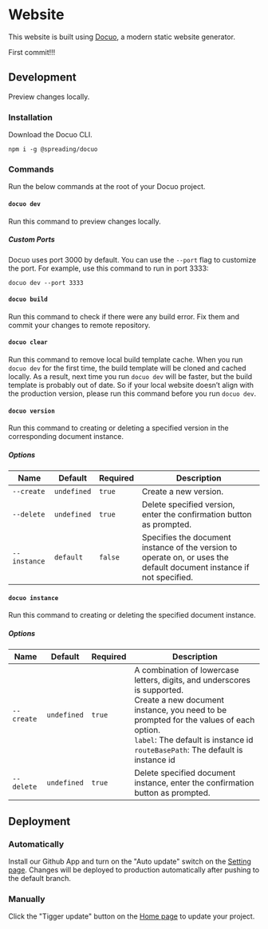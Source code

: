 # Website

This website is built using [Docuo](https://app.spreading.ai/home), a modern static website generator.

First commit!!!

## Development

Preview changes locally.

### Installation

Download the Docuo CLI.

```
npm i -g @spreading/docuo
```

### Commands

Run the below commands at the root of your Docuo project.

#### `docuo dev`

Run this command to preview changes locally.

##### Custom Ports

Docuo uses port 3000 by default. You can use the `--port` flag to customize the port. For example, use this command to run in port 3333:

```
docuo dev --port 3333
```

#### `docuo build`

Run this command to check if there were any build error. Fix them and commit your changes to remote repository.

#### `docuo clear`

Run this command to remove local build template cache.
When you run `docuo dev` for the first time, the build template will be cloned and cached locally.
As a result, next time you run `docuo dev` will be faster, but the build template is probably out of date.
So if your local website doesn’t align with the production version, please run this command before you run `docuo dev`.

#### `docuo version`

Run this command to creating or deleting a specified version in the corresponding document instance.

##### Options

| Name         | Default     | Required | Description                                                                                                           |
| ------------ | ----------- | -------- | --------------------------------------------------------------------------------------------------------------------- |
| `--create`   | `undefined` | `true`   | Create a new version.                                                                                                 |
| `--delete`   | `undefined` | `true`   | Delete specified version, enter the confirmation button as prompted.                                                  |
| `--instance` | `default`   | `false`  | Specifies the document instance of the version to operate on, or uses the default document instance if not specified. |

#### `docuo instance`

Run this command to creating or deleting the specified document instance.

##### Options

| Name       | Default     | Required | Description                                                                                                                                                                                                                                                           |
| ---------- | ----------- | -------- | --------------------------------------------------------------------------------------------------------------------------------------------------------------------------------------------------------------------------------------------------------------------- |
| `--create` | `undefined` | `true`   | A combination of lowercase letters, digits, and underscores is supported.<br />Create a new document instance, you need to be prompted for the values of each option.<br />`label`: The default is instance id<br />`routeBasePath`: The default is instance id<br /> |
| `--delete` | `undefined` | `true`   | Delete specified document instance, enter the confirmation button as prompted.                                                                                                                                                                                        |

## Deployment

### Automatically

Install our Github App and turn on the "Auto update" switch on the [Setting page](https://app.spreading.ai/workspace/setting/). Changes will be deployed to production automatically after pushing to the default branch.

### Manually

Click the "Tigger update" button on the [Home page](https://app.spreading.ai/home) to update your project.
